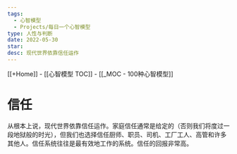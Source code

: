 ```yaml
---
tags:
  - 心智模型
  - Projects/每日一个心智模型
type: 人性与判断
date: 2022-05-30
star: 
desc: 现代世界依靠信任运作
---
```

[[+Home]] - [[心智模型 TOC]] - [[_MOC - 100种心智模型]]


# 信任

从根本上说，现代世界依靠信任运作。家庭信任通常是给定的（否则我们将度过一段地狱般的时光），但我们也选择信任厨师、职员、司机、工厂工人、高管和许多其他人。信任系统往往是最有效地工作的系统。信任的回报非常高。